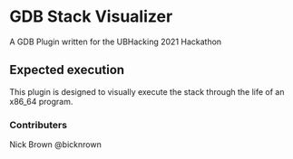 # GDB Stack Visualizer

A GDB Plugin written for the UBHacking 2021 Hackathon

## Expected execution

This plugin is designed to visually execute the stack through the life of an x86_64 program.

### Contributers

Nick Brown @bicknrown

